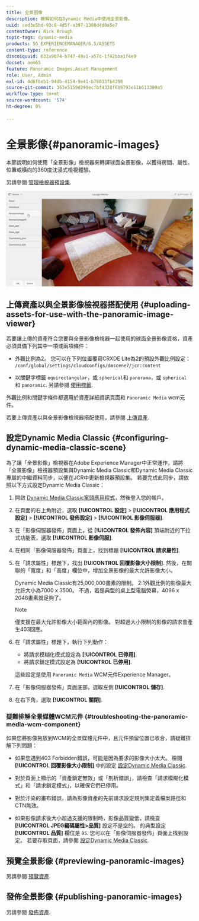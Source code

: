 ```yaml
---
title: 全景图像
description: 瞭解如何在Dynamic Media中使用全景影像。
uuid: ced3e5bd-93c8-4d5f-a397-1380d4d0a5e7
contentOwner: Rick Brough
topic-tags: dynamic-media
products: SG_EXPERIENCEMANAGER/6.5/ASSETS
content-type: reference
discoiquuid: 632a9074-b747-49a1-a57d-1f42bba1f4e9
docset: aem65
feature: Panoramic Images,Asset Management
role: User, Admin
exl-id: 4d6fbeb1-94db-4154-9e41-b76033fb4398
source-git-commit: 363e5159d290ecfbf4338f6b9793e11b613389a5
workflow-type: tm+mt
source-wordcount: '574'
ht-degree: 0%

---
```


# 全景影像{#panoramic-images}

本節說明如何使用「全景影像」檢視器來轉譯球面全景影像，以獲得房間、屬性、位置或橫向的360度沈浸式檢視體驗。

另請參閱 [管理檢視器預設集](/help/assets/managing-viewer-presets.md).

![panoramic-image2](assets/panoramic-image2.png)

## 上傳資產以與全景影像檢視器搭配使用 {#uploading-assets-for-use-with-the-panoramic-image-viewer}

若要讓上傳的資產符合您要與全景影像檢視器一起使用的球面全景影像資格，資產必須具備下列其中一項或兩項條件：

* 外觀比例為2。
您可以在下列位置覆寫CRXDE Lite為2的預設外觀比例設定：
   `/conf/global/settings/cloudconfigs/dmscene7/jcr:content`

* 以關鍵字標籤 `equirectangular`，或 `spherical`和 `panorama`，或 `spherical` 和 `panoramic`. 另請參閱 [使用標籤](/help/sites-authoring/tags.md).

外觀比例和關鍵字條件都適用於資產詳細資訊頁面和 `Panoramic Media` wcm元件。

若要上傳資產以與全景影像檢視器搭配使用，請參閱 [上傳資產](/help/assets/manage-assets.md#uploading-assets).

## 設定Dynamic Media Classic {#configuring-dynamic-media-classic-scene}

為了讓「全景影像」檢視器在Adobe Experience Manager中正常運作，請將「全景影像」檢視器預設集與Dynamic Media Classic和Dynamic Media Classic專屬的中繼資料同步，以便在JCR中更新檢視器預設集。 若要完成此同步，請依照以下方式設定Dynamic Media Classic：

1. 開啟 [Dynamic Media Classic案頭應用程式](https://experienceleague.adobe.com/docs/dynamic-media-classic/using/getting-started/signing-out.html#getting-started)，然後登入您的帳戶。

1. 在頁面的右上角附近，選取 **[!UICONTROL 設定]** > **[!UICONTROL 應用程式設定]** > **[!UICONTROL 發佈設定]** > **[!UICONTROL 影像伺服器]**.
1. 在「影像伺服器發佈」頁面上，從 **[!UICONTROL 發佈內容]** 頂端附近的下拉式功能表，選取 **[!UICONTROL 影像伺服]**.

1. 在相同「影像伺服器發佈」頁面上，找到標題 **[!UICONTROL 請求屬性]**.
1. 在「請求屬性」標題下，找出 **[!UICONTROL 回覆影像大小限制]**. 然後，在關聯的「寬度」和「高度」欄位中，增加全景影像的最大允許影像大小。

   Dynamic Media Classic有25,000,000畫素的限制。 2:1外觀比例的影像最大允許大小為7000 x 3500。 不過，若是典型的桌上型電腦熒幕，4096 x 2048畫素就足夠了。

   >[!NOTE]
   >
   >僅支援在最大允許影像大小範圍內的影像。 對超過大小限制的影像的請求會產生403回應。

1. 在「請求屬性」標題下，執行下列動作：

   * 將請求模糊化模式設定為 **[!UICONTROL 已停用]**.
   * 將請求鎖定模式設定為 **[!UICONTROL 已停用]**.

   這些設定是使用 `Panoramic Media` WCM元件Experience Manager。

1. 在「影像伺服器發佈」頁面底部，選取左側 **[!UICONTROL 儲存]**.

1. 在右下角，選取 **[!UICONTROL 關閉]**.

### 疑難排解全景媒體WCM元件 {#troubleshooting-the-panoramic-media-wcm-component}

如果您將影像拖放到WCM的全景媒體元件中，且元件預留位置已收合，請疑難排解下列問題：

* 如果您遇到403 Forbidden錯誤，可能是因為要求的影像大小太大。 檢閱 **[!UICONTROL 回覆影像大小限制]** 中的設定 [設定Dynamic Media Classic](/help/assets/panoramic-images.md#configuring-dynamic-media-classic-scene).

* 對於頁面上顯示的「資產鎖定無效」或「剖析錯誤」，請檢查「請求模糊化模式」和「請求鎖定模式」，以確保它們已停用。
* 對於汙染的畫布錯誤，請為影像資產的先前請求設定規則集定義檔案路徑和CTN無效。
* 如果影像請求後大小超過支援的限制時，影像品質變低，請檢查 **[!UICONTROL JPEG編碼屬性>品質]** 設定不是空的。 的典型設定 **[!UICONTROL 品質]** 欄位是 `95`. 您可以在「影像伺服器發佈」頁面上找到設定。 若要存取頁面，請參閱 [設定Dynamic Media Classic](/help/assets/panoramic-images.md#configuring-dynamic-media-classic-scene).

## 預覽全景影像 {#previewing-panoramic-images}

另請參閱 [預覽資產](/help/assets/previewing-assets.md).

## 發佈全景影像 {#publishing-panoramic-images}

另請參閱 [發佈資產](/help/assets/publishing-dynamicmedia-assets.md).
